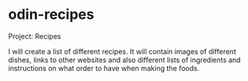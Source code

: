 # odin-recipes
Project: Recipes

I will create a list of different recipes. It will contain images of different dishes, links to other websites and also different lists of ingredients and instructions on what order to have when making the foods.